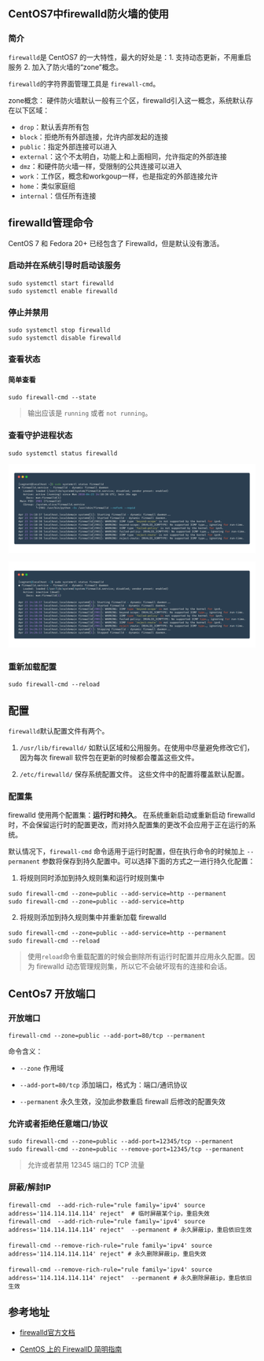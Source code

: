 ## CentOS7中firewalld防火墙的使用

### 简介

`firewalld`是 CentOS7 的一大特性，最大的好处是：1. 支持动态更新，不用重启服务 2. 加入了防火墙的“zone”概念。

`firewalld`的字符界面管理工具是 `firewall-cmd`。

zone概念：
硬件防火墙默认一般有三个区，firewalld引入这一概念，系统默认存在以下区域：

* `drop`：默认丢弃所有包
* `block`：拒绝所有外部连接，允许内部发起的连接
* `public`：指定外部连接可以进入
* `external`：这个不太明白，功能上和上面相同，允许指定的外部连接
* `dmz`：和硬件防火墙一样，受限制的公共连接可以进入
* `work`：工作区，概念和workgoup一样，也是指定的外部连接允许
* `home`：类似家庭组
* `internal`：信任所有连接

## firewalld管理命令

CentOS 7 和 Fedora 20+ 已经包含了 Firewalld，但是默认没有激活。

### 启动并在系统引导时启动该服务

```
sudo systemctl start firewalld
sudo systemctl enable firewalld
```

### 停止并禁用

```
sudo systemctl stop firewalld
sudo systemctl disable firewalld
```


### 查看状态

#### 简单查看
```
sudo firewall-cmd --state
```

> 输出应该是 `running` 或者 `not running`。

### 查看守护进程状态 

```
sudo systemctl status firewalld
```

![firewalld启用状态](/assets/firewalld-start-status.png)

![firewalld禁用状态](/assets/firewalld-stop-status.png)


### 重新加载配置

```
sudo firewall-cmd --reload
```


## 配置

`firewalld`默认配置文件有两个。

1. `/usr/lib/firewalld/` 如默认区域和公用服务。在使用中尽量避免修改它们，因为每次 firewall 软件包在更新的时候都会覆盖这些文件。

2. `/etc/firewalld/` 保存系统配置文件。 这些文件中的配置将覆盖默认配置。


### 配置集

firewalld 使用两个配置集：**运行时**和**持久**。 在系统重新启动或重新启动 firewalld 时，不会保留运行时的配置更改，而对持久配置集的更改不会应用于正在运行的系统。

默认情况下，`firewall-cmd` 命令适用于运行时配置，但在执行命令的时候加上 `--permanent` 参数将保存到持久配置中。可以选择下面的方式之一进行持久化配置：

1. 将规则同时添加到持久规则集和运行时规则集中
```
sudo firewall-cmd --zone=public --add-service=http --permanent
sudo firewall-cmd --zone=public --add-service=http
```


2. 将规则添加到持久规则集中并重新加载 firewalld

```
sudo firewall-cmd --zone=public --add-service=http --permanent
sudo firewall-cmd --reload
```


> 使用`reload`命令重载配置的时候会删除所有运行时配置并应用永久配置。因为 firewalld 动态管理规则集，所以它不会破坏现有的连接和会话。


## CentOs7 开放端口

### 开放端口

```
firewall-cmd --zone=public --add-port=80/tcp --permanent
```

命令含义：

* `--zone` 作用域

* `--add-port=80/tcp` 添加端口，格式为：端口/通讯协议

* `--permanent` 永久生效，没加此参数重启 firewall 后修改的配置失效

### 允许或者拒绝任意端口/协议

```
sudo firewall-cmd --zone=public --add-port=12345/tcp --permanent
sudo firewall-cmd --zone=public --remove-port=12345/tcp --permanent
```

> 允许或者禁用 12345 端口的 TCP 流量


### 屏蔽/解封IP


```
firewall-cmd  --add-rich-rule="rule family='ipv4' source address='114.114.114.114' reject"  # 临时屏蔽某个ip，重启失效
firewall-cmd  --add-rich-rule="rule family='ipv4' source address='114.114.114.114' reject"  --permanent # 永久屏蔽ip，重启依旧生效

firewall-cmd --remove-rich-rule="rule family='ipv4' source address='114.114.114.114' reject" # 永久删除屏蔽ip，重启失效

firewall-cmd --remove-rich-rule="rule family='ipv4' source address='114.114.114.114' reject"  --permanent # 永久删除屏蔽ip，重启依旧生效
```


## 参考地址

- [firewalld官方文档](https://access.redhat.com/documentation/zh-cn/red_hat_enterprise_linux/7/html/security_guide/sec-using_firewalls#sec-Introduction_to_firewalld)

- [CentOS 上的 FirewallD 简明指南](https://linux.cn/article-8098-1.html)